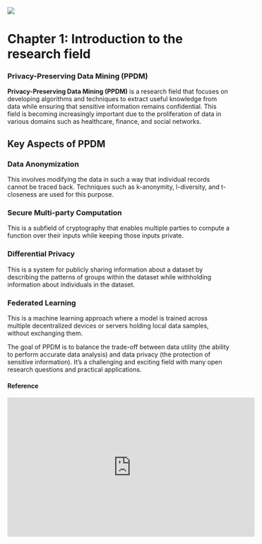 ![](https://authorservices.taylorandfrancis.com/wp-content/uploads/2022/10/research_impact_1-1170x963.png) 
# Chapter 1: Introduction to the research field

### Privacy-Preserving Data Mining (PPDM)

**Privacy-Preserving Data Mining (PPDM)** is a research field that focuses on developing algorithms and techniques to extract useful knowledge from data while ensuring that sensitive information remains confidential. This field is becoming increasingly important due to the proliferation of data in various domains such as healthcare, finance, and social networks.

## Key Aspects of PPDM

### Data Anonymization

This involves modifying the data in such a way that individual records cannot be traced back. Techniques such as k-anonymity, l-diversity, and t-closeness are used for this purpose.

### Secure Multi-party Computation

This is a subfield of cryptography that enables multiple parties to compute a function over their inputs while keeping those inputs private.

### Differential Privacy

This is a system for publicly sharing information about a dataset by describing the patterns of groups within the dataset while withholding information about individuals in the dataset.

### Federated Learning

This is a machine learning approach where a model is trained across multiple decentralized devices or servers holding local data samples, without exchanging them.

The goal of PPDM is to balance the trade-off between data utility (the ability to perform accurate data analysis) and data privacy (the protection of sensitive information). It’s a challenging and exciting field with many open research questions and practical applications.

#### Reference

<iframe width="560" height="315" src="https://www.youtube.com/embed/g7292mN-yAI?si=nT50ZFvNDNOkK0jl" title="YouTube video player" frameborder="0" allow="accelerometer; autoplay; clipboard-write; encrypted-media; gyroscope; picture-in-picture; web-share" allowfullscreen></iframe>